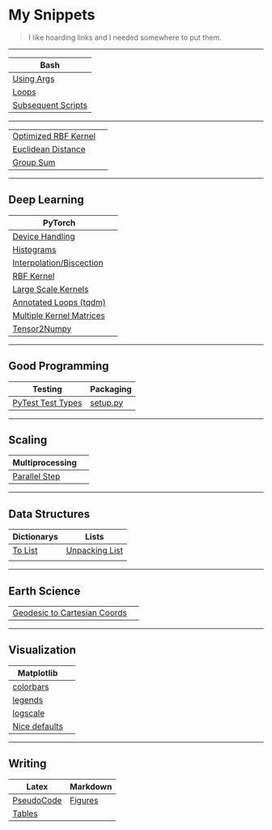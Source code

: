 # My Snippets

> I like hoarding links and I needed somewhere to put them. 

---


| Bash                                      |
| ----------------------------------------- |
| [Using Args](bash/args.md)                |
| [Loops](bash/loops.md)                    |
| [Subsequent Scripts](bash/run_scripts.md) |

---

|                                             |     |
| ------------------------------------------- | --- |
| [Optimized RBF Kernel](numpy/rbf_kernel.md) |     |
| [Euclidean Distance](numpy/euclidean.md)    |     |
| [Group Sum](numpy/group_sum.md)             |     |

---

## Deep Learning

| PyTorch                                             |     |
| --------------------------------------------------- | --- |
| [Device Handling](pytorch/device.md)                |     |
| [Histograms](pytorch/histograms.md)                 |     |
| [Interpolation/Biscection](pytorch/interp.md)       |     |
| [RBF Kernel](pytorch/rbf_kernel.md)                 |     |
| [Large Scale Kernels](pytorch/keops.md)             |     |
| [Annotated Loops (tqdm)](pytorch/loops_tqdm.md)     |     |
| [Multiple Kernel Matrices](pytorch/multi_kernel.md) |     |
| [Tensor2Numpy](pytorch/numpy.md)                    |     |

---

## Good Programming

| Testing                                | Packaging                   |
| -------------------------------------- | --------------------------- |
| [PyTest Test Types](testing/pytest.md) | [setup.py](python/setup.md) |


---

## Scaling

| Multiprocessing                     |     |
| ----------------------------------- | --- |
| [Parallel Step](python/parallel.md) |     |

---

## Data Structures

| Dictionarys                               | Lists                                    |
| ----------------------------------------- | ---------------------------------------- |
| [To List](pythn/../python/dict_2_list.md) | [Unpacking List](python/lists_tricks.md) |
|                                           |                                          |

---

## Earth Science


|                                                   |     |
| ------------------------------------------------- | --- |
| [Geodesic to Cartesian Coords](earth/cart_geo.md) |     |

---

## Visualization

| Matplotlib                                                 |     |
| ---------------------------------------------------------- | --- |
| [colorbars](visualization/matplotlib/colorbars.md)         |     |
| [legends](visualization/matplotlib/legends.md)             |     |
| [logscale](visualization/matplotlib/logscale.md)           |     |
| [Nice defaults](visualization/matplotlib/nice_defaults.md) |     |

---

## Writing

| Latex                             | Markdown                       |
| --------------------------------- | ------------------------------ |
| [PseudoCode](latex/pseudocode.md) | [Figures](markdown/figures.md) |
| [Tables](latex/tables.md)         |                                |